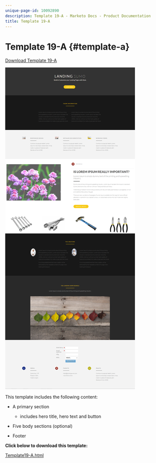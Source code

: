 ```yaml
---
unique-page-id: 10092890
description: Template 19-A - Marketo Docs - Product Documentation
title: Template 19-A
---
```


# Template 19-A {#template-a}

[Download Template 19-A](https://docs.marketo.com/download/attachments/10092890/template-19a.html?version=1&modificationdate=1441750318000&api=v2)

![](assets/image2015-9-16-16-3a46-3a31.png)

This template includes the following content:

* A primary section

    * includes hero title, hero text and button

* Five body sections (optional)
* Footer

**Click below to download this template:**

[Template19-A.html](https://docs.marketo.com/download/attachments/10092890/template-19a.html?version=1&modificationdate=1441750318000&api=v2)
